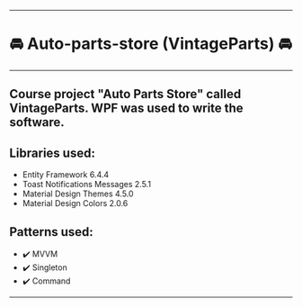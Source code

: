 ____

# :oncoming_automobile: Auto-parts-store (VintageParts) :oncoming_automobile:
____
## Course project "Auto Parts Store" called VintageParts. WPF was used to write the software.
## Libraries used:
* Entity Framework 6.4.4
* Toast Notifications Messages 2.5.1
* Material Design Themes 4.5.0
* Material Design Colors 2.0.6
## Patterns used:
* :heavy_check_mark: MVVM 
* :heavy_check_mark: Singleton 
* :heavy_check_mark: Command 
____
